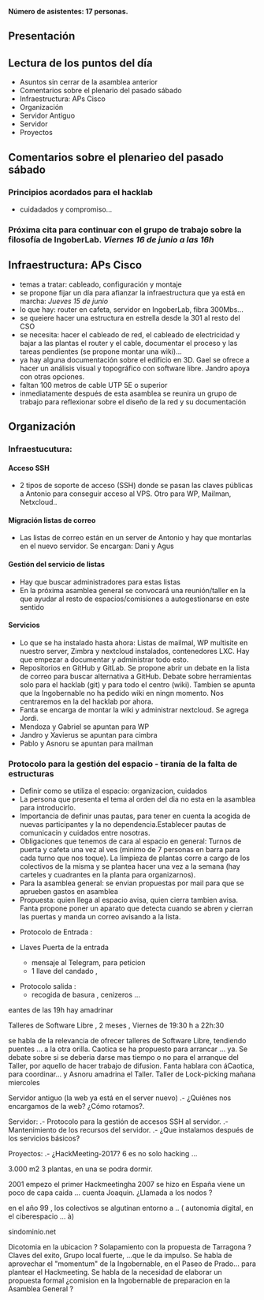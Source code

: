 **Número de asistentes: 17 personas.**

## Presentación

## Lectura de los puntos del día
+ Asuntos sin cerrar de la asamblea anterior
+ Comentarios sobre el plenario del pasado sábado
+ Infraestructura: APs Cisco
+ Organización 
+ Servidor Antiguo
+ Servidor
+ Proyectos

## Comentarios sobre el plenarieo del pasado sábado
### Principios acordados para el hacklab
+ cuidadados y compromiso...
### Próxima cita para continuar con el grupo de trabajo sobre la filosofía de IngoberLab. *Viernes 16 de junio a las 16h*
 
## Infraestructura: APs Cisco
+ temas a tratar: cableado, configuración y montaje
+ se propone fijar un día para afianzar la infraestructura que ya está en marcha: *Jueves 15 de junio*
+ lo que hay: router en cafeta, servidor en IngoberLab, fibra 300Mbs...
+ se queiere hacer una estructura en estrella desde la 301 al resto del CSO
+ se necesita: hacer el cableado de red, el cableado de electricidad y bajar a las plantas el router y el cable, documentar el proceso y las tareas pendientes (se propone montar una wiki)...
+ ya hay alguna documentación sobre el edificio en 3D. Gael se ofrece a hacer un análisis visual y topográfico con software libre. Jandro apoya con otras opciones.
+ faltan 100 metros de cable UTP 5E o superior
+ inmediatamente después de esta asamblea se reunira un grupo de trabajo para reflexionar sobre el diseño de la red y su documentación

## Organización

### Infraestucutura: 
#### Acceso SSH 
+ 2 tipos de soporte de acceso (SSH) donde se pasan las claves públicas a Antonio para conseguir acceso al VPS. Otro para WP, Mailman, Netxcloud..
#### Migración listas de correo
+ Las listas de correo están en un server de Antonio y hay que montarlas en el nuevo servidor. Se encargan: Dani y Agus
#### Gestión del servicio de listas
+ Hay que buscar administradores para estas listas
+ En la próxima asamblea general se convocará una reunión/taller en la que ayudar al resto de espacios/comisiones a autogestionarse en este sentido
#### Servicios
+ Lo que se ha instalado hasta ahora: Listas de mailmal, WP multisite en nuestro server, Zimbra y nextcloud instalados, contenedores LXC. Hay que empezar a documentar y administrar todo esto.
+ Repositorios en GitHub y GitLab. Se propone abrir un debate en la lista de correo para buscar alternativa a GitHub. Debate sobre herramientas solo para el hacklab (git) y para todo el centro (wiki). Tambien se apunta que la Ingobernable no ha pedido wiki en ningn momento. Nos centraremos en la del hacklab por ahora.
+ Fanta se encarga de montar la wiki y administrar nextcloud. Se agrega Jordi.
+ Mendoza y Gabriel se apuntan para WP
+ Jandro y Xavierus se apuntan para cimbra
+ Pablo y Asnoru se apuntan para mailman

### Protocolo para la gestión del espacio - tiranía de la falta de estructuras
+ Definir como se utiliza el espacio: organizacion, cuidados
+ La persona que presenta el tema al orden del dia no esta en la asamblea para introducirlo.
+ Importancia de definir unas pautas, para tener en cuenta la acogida de nuevas participantes y la no dependencia.Establecer pautas de comunicacin y cuidados entre nosotras.
+ Obligaciones que tenemos de cara al espacio en general: Turnos de puerta y cafeta una vez al ves (minimo de 7 personas en barra para cada turno que nos toque). La limpieza de plantas corre a cargo de los colectivos de la misma y se plantea hacer una vez a la semana (hay carteles y cuadrantes en la planta para organizarnos). 
+ Para la asamblea general: se envian propuestas por mail para que se aprueben gastos en asamblea
+ Propuesta: quien llega al espacio avisa, quien cierra tambien avisa. Fanta propone poner un aparato que detecta cuando se abren y cierran las puertas y manda un correo avisando a la lista.

- Protocolo de Entrada :

+ Llaves  Puerta de la entrada

  - mensaje al Telegram, para peticion
  - 1 llave del candado ,

- Protocolo salida :
   - recogida de basura , cenizeros ...

eantes de las 19h hay amadrinar

Talleres de Software Libre , 2 meses , Viernes de 19:30 h a 22h:30 

  se habla de la relevancia de ofrecer talleres de Software Libre, tendiendo puentes ... a la otra orilla. Caotica se ha propuesto
 para arrancar ... ya. Se debate sobre si se deberia darse mas tiempo o no para el arranque del Taller, por aquello de hacer trabajo de difusion.
Fanta hablara con áCaotica, para coordinar... y Asnoru amadrina el Taller.
 Taller de Lock-picking mañana miercoles 

Servidor antiguo (la web ya está en el server nuevo)
.- ¿Quiénes nos encargamos de la web? ¿Cómo rotamos?.

Servidor: 
.- Protocolo para la gestión de accesos SSH al servidor.
.- Mantenimiento de los recursos del servidor.
.- ¿Que instalamos después de los servicios básicos?


Proyectos:
.- ¿HackMeeting-2017?  6 
es no solo hacking ...

3.000 m2
3 plantas, en una se podra dormir.

2001 empezo el primer Hackmeetingha
2007 se hizo en España
viene un poco de capa caida ... cuenta Joaquin.
¿Llamada a los nodos ?

en el año 99 , los colectivos se algutinan entorno a ..
( autonomia digital, en el ciberespacio ... à)

sindominio.net

Dicotomia en la ubicacion ? Solapamiento con la propuesta de Tarragona ?
Claves del exito, Grupo local fuerte, ...que le da impulso. 
Se habla de aprovechar el "momentum" de la Ingobernable, en el Paseo de Prado... para plantear el Hackmeeting.
Se habla de la necesidad de elaborar un propuesta formal
¿comision en la Ingobernable de preparacion en la Asamblea General ?
